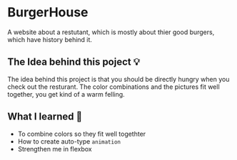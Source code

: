 # BurgerHouse
A website about a restutant, which is mostly about thier good burgers, which have history behind it.

## The Idea behind this poject 💡
The idea behind this project is that you should be directly hungry when you check out the resturant. The color combinations and the pictures fit well together, you get kind of a warm felling.

## What I learned 🧠
- To combine colors so they fit well togethter
- How to create auto-type `animation` 
- Strengthen me in flexbox
